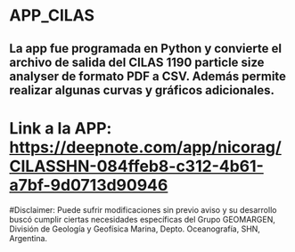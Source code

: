 # APP_CILAS

## La app fue programada en Python y convierte el archivo de salida del CILAS 1190 particle size analyser de formato PDF a CSV. Además permite realizar algunas curvas y gráficos adicionales.

# Link a la APP: https://deepnote.com/app/nicorag/CILASSHN-084ffeb8-c312-4b61-a7bf-9d0713d90946



#Disclaimer: Puede sufrir modificaciones sin previo aviso y su desarrollo buscó cumplir ciertas necesidades específicas del Grupo GEOMARGEN, División de Geología y Geofísica Marina, Depto. Oceanografía, SHN, Argentina.
